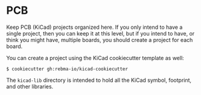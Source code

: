 # PCB

Keep PCB (KiCad) projects organized here. If you only intend to have a single
project, then you can keep it at this level, but if you intend to have, or
think you might have, multiple boards, you should create a project for each
board.

You can create a project using the KiCad cookiecutter template as well:

```
$ cookiecutter gh:rebma-io/kicad-cookiecutter
```

The `kicad-lib` directory is intended to hold all the KiCad symbol, footprint,
and other libraries.